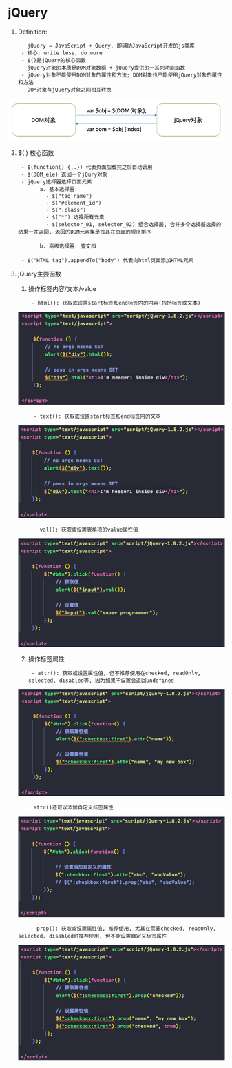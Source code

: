 # jQuery


1. Definition:
        
        - jQuery = JavaScript + Query, 即辅助JavaScript开发的js类库
        - 核心: write less, do more
        - $()是jQuery的核心函数
        - jQuery对象的本质是DOM对象数组 + jQuery提供的一系列功能函数
        - jQuery对象不能使用DOM对象的属性和方法; DOM对象也不能使用jQuery对象的属性和方法
        - DOM对象与jQuery对象之间相互转换
![conversionBetweenDOMandjQueryObjs](imagePool/conversionBetweenDOMandjQueryObjs.png)
               
               
2. $( ) 核心函数

        - $(function() {..}) 代表页面加载完之后自动调用
        - $(DOM_ele) 返回一个jQury对象
        - jQuery选择器选择页面元素
              a. 基本选择器: 
                - $("tag_name")
                - $("#element_id")
                - $(".class")
                - $("*") 选择所有元素
                - $(selector_01, selector_02) 组合选择器, 合并多个选择器选择的结果一并返回, 返回的DOM元素集是按其在页面的顺序排序
                
              b. 高级选择器: 查文档
                
        - $("HTML tag").appendTo("body") 代表向html页面添加HTML元素
        

3. jQuery主要函数

    1. 操作标签内容/文本/value
    
            - html(): 获取或设置start标签和end标签内的内容(包括标签或文本)
    ![jQueryHtml()](imagePool/jQueryHtml().png)
            
            - text(): 获取或设置start标签和end标签内的文本
    ![jQueryText()](imagePool/jQueryText().png)
            
            - val(): 获取或设置表单项的value属性值
    ![jQueryVal()](imagePool/jQueryVal().png)
    
    
    
    2. 操作标签属性

            - attr(): 获取或设置属性值, 但不推荐使用在checked, readOnly, selected, disabled等, 因为如果不设置会返回undefined
    ![jQueryAttr()](imagePool/jQueryAttr().png)
                
            attr()还可以添加自定义标签属性
    ![jQueryAttrCustom](imagePool/jQueryAttrCustom.png)
            
           - prop(): 获取或设置属性值, 推荐使用, 尤其在需要checked, readOnly, selected, disabled时推荐使用, 但不能设置自定义标签属性
    ![jQueryProp()](imagePool/jQueryProp().png)
